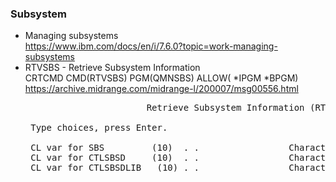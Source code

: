 ### Subsystem
+ Managing subsystems\
  https://www.ibm.com/docs/en/i/7.6.0?topic=work-managing-subsystems
+ RTVSBS - Retrieve Subsystem Information\
  CRTCMD CMD(RTVSBS) PGM(QMNSBS) ALLOW( *IPGM *BPGM)\
  https://archive.midrange.com/midrange-l/200007/msg00556.html
  <pre>
                         Retrieve Subsystem Information (RTVSBS)                    
                                                                                  
   Type choices, press Enter.                                                     
                                                                                  
   CL var for SBS         (10)  . .                 Character value               
   CL var for CTLSBSD     (10)  . .                 Character value               
   CL var for CTLSBSDLIB   (10) . .                 Character value               
</pre>
